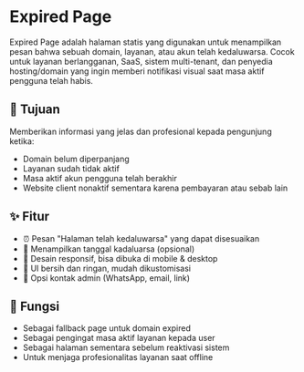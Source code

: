 # Expired Page

Expired Page adalah halaman statis yang digunakan untuk menampilkan pesan bahwa sebuah domain, layanan, atau akun telah kedaluwarsa. Cocok untuk layanan berlangganan, SaaS, sistem multi-tenant, dan penyedia hosting/domain yang ingin memberi notifikasi visual saat masa aktif pengguna telah habis.

## 🎯 Tujuan

Memberikan informasi yang jelas dan profesional kepada pengunjung ketika:

- Domain belum diperpanjang
- Layanan sudah tidak aktif
- Masa aktif akun pengguna telah berakhir
- Website client nonaktif sementara karena pembayaran atau sebab lain

## ✨ Fitur

- ⏰ Pesan "Halaman telah kedaluwarsa" yang dapat disesuaikan
- 📅 Menampilkan tanggal kadaluarsa (opsional)
- 📱 Desain responsif, bisa dibuka di mobile & desktop
- 🎨 UI bersih dan ringan, mudah dikustomisasi
- 📩 Opsi kontak admin (WhatsApp, email, link)

## 🔧 Fungsi

- Sebagai fallback page untuk domain expired
- Sebagai pengingat masa aktif layanan kepada user
- Sebagai halaman sementara sebelum reaktivasi sistem
- Untuk menjaga profesionalitas layanan saat offline
